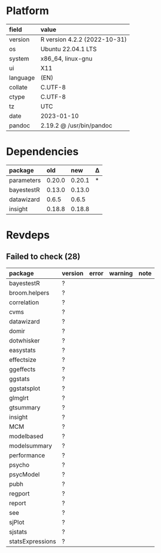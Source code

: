 # Platform

|field    |value                        |
|:--------|:----------------------------|
|version  |R version 4.2.2 (2022-10-31) |
|os       |Ubuntu 22.04.1 LTS           |
|system   |x86_64, linux-gnu            |
|ui       |X11                          |
|language |(EN)                         |
|collate  |C.UTF-8                      |
|ctype    |C.UTF-8                      |
|tz       |UTC                          |
|date     |2023-01-10                   |
|pandoc   |2.19.2 @ /usr/bin/pandoc     |

# Dependencies

|package    |old    |new    |Δ  |
|:----------|:------|:------|:--|
|parameters |0.20.0 |0.20.1 |*  |
|bayestestR |0.13.0 |0.13.0 |   |
|datawizard |0.6.5  |0.6.5  |   |
|insight    |0.18.8 |0.18.8 |   |

# Revdeps

## Failed to check (28)

|package          |version |error |warning |note |
|:----------------|:-------|:-----|:-------|:----|
|bayestestR       |?       |      |        |     |
|broom.helpers    |?       |      |        |     |
|correlation      |?       |      |        |     |
|cvms             |?       |      |        |     |
|datawizard       |?       |      |        |     |
|domir            |?       |      |        |     |
|dotwhisker       |?       |      |        |     |
|easystats        |?       |      |        |     |
|effectsize       |?       |      |        |     |
|ggeffects        |?       |      |        |     |
|ggstats          |?       |      |        |     |
|ggstatsplot      |?       |      |        |     |
|glmglrt          |?       |      |        |     |
|gtsummary        |?       |      |        |     |
|insight          |?       |      |        |     |
|MCM              |?       |      |        |     |
|modelbased       |?       |      |        |     |
|modelsummary     |?       |      |        |     |
|performance      |?       |      |        |     |
|psycho           |?       |      |        |     |
|psycModel        |?       |      |        |     |
|pubh             |?       |      |        |     |
|regport          |?       |      |        |     |
|report           |?       |      |        |     |
|see              |?       |      |        |     |
|sjPlot           |?       |      |        |     |
|sjstats          |?       |      |        |     |
|statsExpressions |?       |      |        |     |

